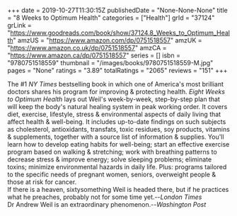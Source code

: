 +++ 
date = 2019-10-27T11:30:15Z
publishedDate = "None-None-None"
title = "8 Weeks to Optimum Health"
categories = ["Health"]
grId = "37124"
grLink = "https://www.goodreads.com/book/show/37124.8_Weeks_to_Optimum_Health"
amzUS = "https://www.amazon.com/dp/0751518557"
amzUK = "https://www.amazon.co.uk/dp/0751518557"
amzCA = "https://www.amazon.ca/dp/0751518557"
series = []
isbn = "9780751518559"
thumbnail = "/images/books/9780751518559-M.jpg"
pages = "None"
ratings = "3.89"
totalRatings = "2065"
reviews = "151"
+++

The #1 *NY Times* bestselling book in which one of America's most brilliant doctors shares his program for improving & protecting health. *Eight Weeks to Optimum Health* lays out Weil's week-by-week, step-by-step plan that will keep the body's natural healing system in peak working order. It covers diet, exercise, lifestyle, stress & environmental aspects of daily living that affect health & well-being. It includes up-to-date findings on such subjects as cholesterol, antioxidants, transfats, toxic residues, soy products, vitamins & supplements, together with a source list of information & supplies. You'll learn how to develop eating habits for well-being; start an effective exercise program based on walking & stretching; work with breathing patterns to decrease stress & improve energy; solve sleeping problems; eliminate toxins; minimize environmental hazards in daily life. Plus: programs tailored to the specific needs of pregnant women, seniors, overweight people & those at risk for cancer.  
If there is a heaven, sixtysomething Weil is headed there, but if he practices what he preaches, probably not for some time yet.--*London Times*  
Dr Andrew Weil is an extraordinary phenomenon.--*Washington Post*
